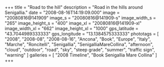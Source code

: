 +++
title = "Road to the hill"
description = "Road in the hills around Senigallia."
date = "2008-08-16T14:19:09.000"
image = "20080816@141909"
image_s = "20080816@141909-s"
image_width_s = "265"
image_height_s = "400"
image_xl = "20080816@141909-xl"
image_width_xl = "662"
image_height_xl = "1000"
gps_latitude = "43.7044989333333"
gps_longitude = "13.1384575333333"
phototags = [ "2008", "2008-08", "2008-08-16", "Ancona", "Book", "Europe", "Italy", "Marche", "Roncitelli", "Senigallia", "SenigalliaMareCollina", "afternoon", "cloud", "outdoor", "road", "sky", "steep grade", "summer", "traffic sign", "warning" ]
galleries = [ "2008 Timeline", "Book Senigallia Mare Collina" ]
+++
